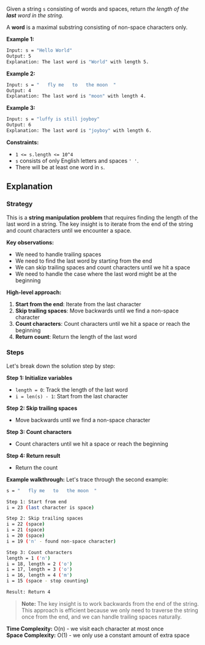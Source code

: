 Given a string `s` consisting of words and spaces, return *the length of the **last** word in the string.*

A **word** is a maximal substring consisting of non-space characters only.

**Example 1:**

```sh
Input: s = "Hello World"
Output: 5
Explanation: The last word is "World" with length 5.
```

**Example 2:**

```sh
Input: s = "   fly me   to   the moon  "
Output: 4
Explanation: The last word is "moon" with length 4.
```

**Example 3:**

```sh
Input: s = "luffy is still joyboy"
Output: 6
Explanation: The last word is "joyboy" with length 6.
```

**Constraints:**
- `1 <= s.length <= 10^4`
- `s` consists of only English letters and spaces `' '`.
- There will be at least one word in `s`.

## Explanation

### Strategy

This is a **string manipulation problem** that requires finding the length of the last word in a string. The key insight is to iterate from the end of the string and count characters until we encounter a space.

**Key observations:**
- We need to handle trailing spaces
- We need to find the last word by starting from the end
- We can skip trailing spaces and count characters until we hit a space
- We need to handle the case where the last word might be at the beginning

**High-level approach:**
1. **Start from the end**: Iterate from the last character
2. **Skip trailing spaces**: Move backwards until we find a non-space character
3. **Count characters**: Count characters until we hit a space or reach the beginning
4. **Return count**: Return the length of the last word

### Steps

Let's break down the solution step by step:

**Step 1: Initialize variables**
- `length = 0`: Track the length of the last word
- `i = len(s) - 1`: Start from the last character

**Step 2: Skip trailing spaces**
- Move backwards until we find a non-space character

**Step 3: Count characters**
- Count characters until we hit a space or reach the beginning

**Step 4: Return result**
- Return the count

**Example walkthrough:**
Let's trace through the second example:

```sh
s = "   fly me   to   the moon  "

Step 1: Start from end
i = 23 (last character is space)

Step 2: Skip trailing spaces
i = 22 (space)
i = 21 (space)
i = 20 (space)
i = 19 ('n' - found non-space character)

Step 3: Count characters
length = 1 ('n')
i = 18, length = 2 ('o')
i = 17, length = 3 ('o')
i = 16, length = 4 ('m')
i = 15 (space - stop counting)

Result: Return 4
```

> **Note:** The key insight is to work backwards from the end of the string. This approach is efficient because we only need to traverse the string once from the end, and we can handle trailing spaces naturally.

**Time Complexity:** O(n) - we visit each character at most once  
**Space Complexity:** O(1) - we only use a constant amount of extra space 